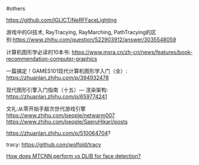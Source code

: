 #others 

https://github.com/IGLICT/NeRFFaceLighting

游戏中的GI技术, RayTracying, RayMarching, PathTracying的区别:https://www.zhihu.com/question/522903912/answer/3035548059

计算机图形学必读的10本书: https://www.msra.cn/zh-cn/news/features/book-recommendation-computer-graphics

一篇搞定！GAMES101现代计算机图形学入门（全）: https://zhuanlan.zhihu.com/p/394932478

现代图形引擎入门指南（十五）— 渲染架构: https://zhuanlan.zhihu.com/p/659774241


文礼:从零开始手敲次世代游戏引擎 https://www.zhihu.com/people/netwarm007
https://www.zhihu.com/people/SaeruHikari/posts

https://zhuanlan.zhihu.com/p/510064704?

tracy: https://github.com/wolfpld/tracy

[How does MTCNN perform vs DLIB for face detection?](https://stackoverflow.com/questions/48014729/how-does-mtcnn-perform-vs-dlib-for-face-detection)
